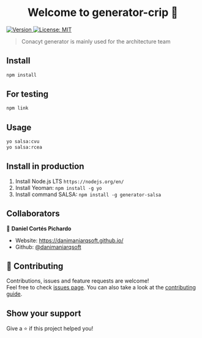 <h1 align="center">Welcome to generator-crip 👋</h1>
<p>
  <a href="https://www.npmjs.com/package/generator-salsa" target="_blank">
    <img alt="Version" src="https://img.shields.io/npm/v/generator-salsa.svg">
  </a>
  <a href="#" target="_blank">
    <img alt="License: MIT" src="https://img.shields.io/badge/License-MIT-yellow.svg" />
  </a>
</p>

> Conacyt generator is mainly used for the architecture team

## Install

```sh
npm install
```

## For testing

```sh
npm link
```

## Usage

```sh
yo salsa:cvu
yo salsa:rcea
```

## Install in production

1. Install Node.js LTS `https://nodejs.org/en/`
2. Install Yeoman: `npm install -g yo`
3. Install command SALSA: `npm install -g generator-salsa`

## Collaborators

👤 **Daniel Cortés Pichardo**

-   Website: https://danimaniarqsoft.github.io/
-   Github: [@danimaniarqsoft](https://github.com/danimaniarqsoft)

## 🤝 Contributing

Contributions, issues and feature requests are welcome!<br />Feel free to check [issues page](https://github.com/salsa-community/generator-salsa/issues). You can also take a look at the [contributing guide](https@github.com:salsa-community/generator-salsa/blob/master/CONTRIBUTING.md).

## Show your support

Give a ⭐️ if this project helped you!
